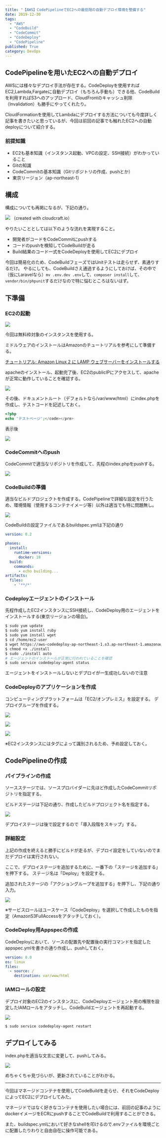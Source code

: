 ```yaml
---
title: "【AWS】CodePipelineでEC2への最低限の自動デプロイ環境を整備する"
date: 2019-12-30
tags:
  - "AWS"
  - "CodeBuild"
  - "CodeCommit"
  - "CodeDeploy"
  - "CodePipeline"
published: True
category: DevOps
---
```

## CodePipelineを用いたEC2への自動デプロイ

AWSには様々なデプロイ手法が存在する。CodeDeployを使用すればEC2,Lambda,Fargateに自動デプロイ（もちろん手動も）できる他、CodeBuildを利用すればS3へのアップロード、CloudFrontのキャッシュ削除（Invalidation）も勝手にやってくれたり。

CloudFormationを使用してLambdaにデプロイする方法についても今度詳しく記事を書きたいと思っているが、今回は前回の記事でも触れたEC2への自動deployについて紹介する。 

<!--more-->

### 前提知識

  * EC2も基本知識（インスタンス起動、VPCの設定、SSH接続）がわかっていること
  * Gitの知識
  * CodeCommitの基本知識（Gitリポジトリの作成、pushとか）
  * 東京リージョン（ap-northeast-1）

## 構成

構成についても再掲になるが、下記の通り。

![](../../../../gridsome-flex-markdown-starter/src/assets/images/old/wordpress/785d0628.png)
（created with cloudcraft.io）

やりたいこととしては以下のような流れを実現すること。 

  * 開発者がコードをCodeCommitにpushする
  * コードのpushを検知してCodeBuildが走る
  * Build結果のコード一式をCodeDeployを使用してEC2にデプロイ
  
今回は簡易化のため、CodeBuildフェーズではUnitテストは走らせず、素通りするだけ。 やるにしても、CodeBuildさえ通過するようにしておけば、その中で（仮にLaravelなら）`mv .env.dev .env`して、`composer install`して、`vendor/bin/phpunit`するだけなので特に悩むところはないはず。 

## 下準備

### EC2の起動

![](../../../../gridsome-flex-markdown-starter/src/assets/images/old/wordpress/107b76b5-800x439.png)

今回は無料枠対象のインスタンスを使用する。

ミドルウェアのインストールはAmazonのチュートリアルを参考にして準備する。
  
[チュートリアル: Amazon Linux 2 に LAMP ウェブサーバーをインストールする][2]

apacheのインストール、起動完了後、EC2のpublicIPにアクセスして、apacheが正常に動作していることを確認する。

![](../../../../gridsome-flex-markdown-starter/src/assets/images/old/wordpress/8a5354ba-800x222.png)

その後、ドキュメントルート（デフォルトなら/var/www/html）にindex.phpを作成し、テストコードを記述しておく。 

```php
<?php
echo 'テストページ';</code></pre>
```

表示後

![](../../../../gridsome-flex-markdown-starter/src/assets/images/old/wordpress/28e30c49-800x368.png)

### CodeCommitへのpush

CodeCommitで適当なリポジトリを作成して、先程のindex.phpをpushする。

![](../../../../gridsome-flex-markdown-starter/src/assets/images/old/wordpress/f510b625-800x226.png)

### CodeBuildの準備

適当なビルドプロジェクトを作成する。CodePipelineで詳細な設定を行うため、環境情報（使用するコンテナイメージ等）以外は適当でも特に問題無し。

![](../../../../gridsome-flex-markdown-starter/src/assets/images/old/wordpress/433d3b85-800x408.png)

CodeBuildの設定ファイルであるbuildspec.ymlは下記の通り 

```yaml
version: 0.2

phases:
  install:
    runtime-versions:
      docker: 18
  build:
    commands:
      - echo building...
artifacts:
  files:
    - '**/*'
```

### Codeployエージェントのインストール

先程作成したEC2インスタンスにSSH接続し、CodeDeploy用のエージェントをインストールする(東京リージョンの場合)。 

```bash
$ sudo yum update
$ sudo yum install ruby
$ sudo yum install wget
$ cd /home/ec2-user
$ wget https://aws-codedeploy-ap-northeast-1.s3.ap-northeast-1.amazonaws.com/latest/install
$ chmod +x ./install
$ sudo ./install auto
# エージェントのインストールが正常に行われていることを確認
$ sudo service codedeploy-agent status
```

エージェントをインストールしないとデプロイが一生成功しないので注意 

### CodeDeployのアプリケーションを作成

コンピューティングプラットフォームは「EC2/オンプレミス」を設定する。 デプロイグループを作成する。

![](../../../../gridsome-flex-markdown-starter/src/assets/images/old/wordpress/56104b2b-800x361.png)

![](../../../../gridsome-flex-markdown-starter/src/assets/images/old/wordpress/1f61a6a2-800x392.png)

![](../../../../gridsome-flex-markdown-starter/src/assets/images/old/wordpress/9b227dc9-800x312.png)

※EC2インスタンスにはタグによって識別されるため、予め設定しておく。 

## CodePipelineの作成

### パイプラインの作成

ソースステージでは、ソースプロバイダーに先ほど作成したCodeCommitリポジトリを指定する。

ビルドステージは下記の通り、作成したビルドプロジェクト名を指定する。

![](../../../../gridsome-flex-markdown-starter/src/assets/images/old/wordpress/af4e28f8-800x353.png)

デプロイステージは後で設定するので「導入段階をスキップ」する。 

### 詳細設定

上記の作成を終えると勝手にビルドが走るが、デプロイ設定をしていないのでまだデプロイは実行されない。

ここで、デプロイステージを追加するために、一番下の「ステージを追加する」を押下する。 ステージ名は「Deploy」を設定する。

追加されたステージの「アクショングループを追加する」を押下し、下記の通り入力。

![](../../../../gridsome-flex-markdown-starter/src/assets/images/old/wordpress/07d0acb7-800x413.png)

※サービスロールはユースケース「CodeDeploy」を選択して作成したものを指定（AmazonS3FullAccessをアタッチしておく）。 

### CodeDeploy用Appspecの作成

CodeDeployにおいて、ソースの配置先や配置後の実行コマンドを指定したappspec.ymlを書きの通り作成し、pushしておく。 

```yaml
version: 0.0
os: linux
files:
  - source: /
    destination: var/www/html
```

### IAMロールの設定

デプロイ対象のEC2のインスタンスに、CodeDeployエージェント用の権限を設定したIAMロールをアタッチし、CodeBuildエージェントを再起動する。

![](../../../../gridsome-flex-markdown-starter/src/assets/images/old/wordpress/924e0e67-800x384.png)

```bash
$ sudo service codedeploy-agent restart
```

## デプロイしてみる

index.phpを適当な文言に変更して、pushしてみる。

![](../../../../gridsome-flex-markdown-starter/src/assets/images/old/wordpress/4c96f2ad-800x302.png)

めちゃくちゃ見づらいが、更新されていることがわかる。 

<hr class="wp-block-separator" />

今回はマネージドコンテナを使用してCodeBuildを走らせ、それをCodeDeployによってEC2にデプロイしてみた。

マネージドではなく好きなコンテナを使用したい場合には、前回の記事のようにdockerイメージをECRにpushすることでCodeBuildで利用することができる。

また、buildspec.ymlにおいて好きなshellを叩けるので.envファイルを環境ごとに配置したりわりと自由自在に操作可能である。

 [2]: https://docs.aws.amazon.com/ja_jp/AWSEC2/latest/UserGuide/ec2-lamp-amazon-linux-2.html
